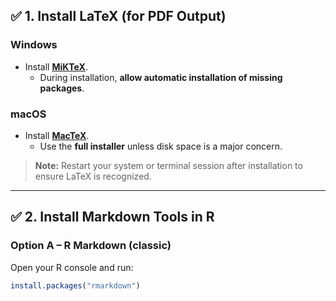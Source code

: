 
## ✅ 1. Install LaTeX (for PDF Output)

### Windows
- Install [**MiKTeX**](https://miktex.org/download).
  - During installation, **allow automatic installation of missing packages**.

### macOS
- Install [**MacTeX**](https://tug.org/mactex/).
  - Use the **full installer** unless disk space is a major concern.

> **Note:** Restart your system or terminal session after installation to ensure LaTeX is recognized.

---

## ✅ 2. Install Markdown Tools in R

### Option A – R Markdown (classic)
Open your R console and run:
```r
install.packages("rmarkdown")
